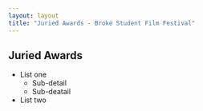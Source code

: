 ```yaml
---
layout: layout
title: "Juried Awards - Broke Student Film Festival"
---
```


## Juried Awards

- List one
  - Sub-detail
  - Sub-deatail
- List two
